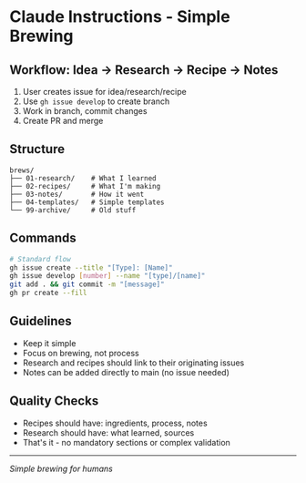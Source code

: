 # Claude Instructions - Simple Brewing

## Workflow: Idea → Research → Recipe → Notes

1. User creates issue for idea/research/recipe
2. Use `gh issue develop` to create branch
3. Work in branch, commit changes  
4. Create PR and merge

## Structure
```
brews/
├── 01-research/    # What I learned
├── 02-recipes/     # What I'm making
├── 03-notes/       # How it went
├── 04-templates/   # Simple templates
└── 99-archive/     # Old stuff
```

## Commands
```bash
# Standard flow
gh issue create --title "[Type]: [Name]"
gh issue develop [number] --name "[type]/[name]"
git add . && git commit -m "[message]"
gh pr create --fill
```

## Guidelines
- Keep it simple
- Focus on brewing, not process
- Research and recipes should link to their originating issues
- Notes can be added directly to main (no issue needed)

## Quality Checks
- Recipes should have: ingredients, process, notes
- Research should have: what learned, sources
- That's it - no mandatory sections or complex validation

---
*Simple brewing for humans*